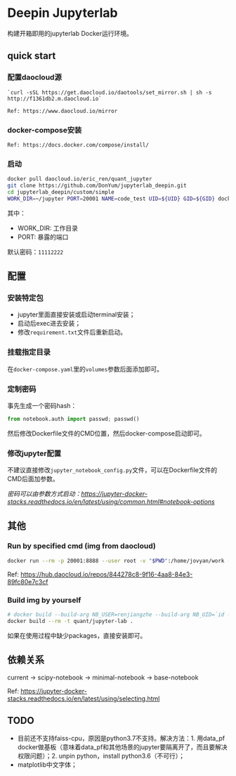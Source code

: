 # Deepin Jupyterlab

构建开箱即用的jupyterlab Docker运行环境。

## quick start

### 配置daocloud源

    `curl -sSL https://get.daocloud.io/daotools/set_mirror.sh | sh -s http://f1361db2.m.daocloud.io`

    Ref: https://www.daocloud.io/mirror

### docker-compose安装

    Ref: https://docs.docker.com/compose/install/

### 启动

```sh
docker pull daocloud.io/eric_ren/quant_jupyter
git clone https://github.com/DonYum/jupyterlab_deepin.git
cd jupyterlab_deepin/custom/simple
WORK_DIR=~/jupyter PORT=20001 NAME=code_test UID=${UID} GID=${GID} docker-compose up
```

其中：

- WORK_DIR: 工作目录
- PORT: 暴露的端口

默认密码：`11112222`

## 配置

### 安装特定包

- jupyter里面直接安装或启动terminal安装；
- 启动后exec进去安装；
- 修改`requirement.txt`文件后重新启动。

### 挂载指定目录

在`docker-compose.yaml`里的`volumes`参数后面添加即可。

### 定制密码

事先生成一个密码hash：

```python
from notebook.auth import passwd; passwd()
```

然后修改Dockerfile文件的CMD位置，然后docker-compose启动即可。

### 修改jupyter配置

不建议直接修改`jupyter_notebook_config.py`文件，可以在Dockerfile文件的CMD后面加参数。

*密码可以由参数方式启动：https://jupyter-docker-stacks.readthedocs.io/en/latest/using/common.html#notebook-options*

## 其他

### Run by specified cmd (img from daocloud)

```sh
docker run --rm -p 20001:8888 --user root -v "$PWD":/home/jovyan/work -e JUPYTER_ENABLE_LAB=yes -e NB_UID=`id -u` -e NB_GID=`id -g` -v /etc/localtime:/etc/localtime daocloud.io/eric_ren/quant_jupyter
```

Ref: https://hub.daocloud.io/repos/844278c8-9f16-4aa8-84e3-89fc80e7c3cf

### Build img by yourself

```sh
# docker build --build-arg NB_USER=renjiangzhe --build-arg NB_UID=`id -u` --build-arg NB_GID=`id -g` --rm -t quant/jupyter-lab .
docker build --rm -t quant/jupyter-lab .
```

如果在使用过程中缺少packages，直接安装即可。

## 依赖关系

current -> scipy-notebook -> minimal-notebook -> base-notebook

Ref: https://jupyter-docker-stacks.readthedocs.io/en/latest/using/selecting.html

## TODO

- 目前还不支持faiss-cpu，原因是python3.7不支持。解决方法：1. 用data_pf docker做基板（意味着data_pf和其他场景的jupyter要隔离开了，而且要解决权限问题）；2. unpin python，install python3.6（不可行）；
- matplotlib中文字体；

